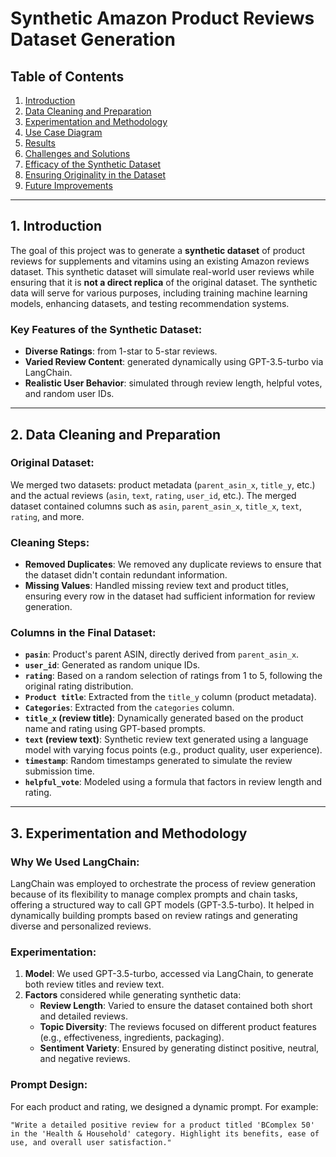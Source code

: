 # Synthetic Amazon Product Reviews Dataset Generation

## Table of Contents
1. [Introduction](#introduction)
2. [Data Cleaning and Preparation](#data-cleaning-and-preparation)
3. [Experimentation and Methodology](#experimentation-and-methodology)
4. [Use Case Diagram](#use-case-diagram)
5. [Results](#results)
6. [Challenges and Solutions](#challenges-and-solutions)
7. [Efficacy of the Synthetic Dataset](#efficacy-of-the-synthetic-dataset)
8. [Ensuring Originality in the Dataset](#ensuring-originality-in-the-dataset)
9. [Future Improvements](#future-improvements)

---

## 1. Introduction
The goal of this project was to generate a **synthetic dataset** of product reviews for supplements and vitamins using an existing Amazon reviews dataset. This synthetic dataset will simulate real-world user reviews while ensuring that it is **not a direct replica** of the original dataset. The synthetic data will serve for various purposes, including training machine learning models, enhancing datasets, and testing recommendation systems.

### Key Features of the Synthetic Dataset:
- **Diverse Ratings**: from 1-star to 5-star reviews.
- **Varied Review Content**: generated dynamically using GPT-3.5-turbo via LangChain.
- **Realistic User Behavior**: simulated through review length, helpful votes, and random user IDs.

---

## 2. Data Cleaning and Preparation

### **Original Dataset**:
We merged two datasets: product metadata (`parent_asin_x`, `title_y`, etc.) and the actual reviews (`asin`, `text`, `rating`, `user_id`, etc.). The merged dataset contained columns such as `asin`, `parent_asin_x`, `title_x`, `text`, `rating`, and more.

### **Cleaning Steps**:
- **Removed Duplicates**: We removed any duplicate reviews to ensure that the dataset didn't contain redundant information.
- **Missing Values**: Handled missing review text and product titles, ensuring every row in the dataset had sufficient information for review generation.

### **Columns in the Final Dataset**:
- **`pasin`**: Product's parent ASIN, directly derived from `parent_asin_x`.
- **`user_id`**: Generated as random unique IDs.
- **`rating`**: Based on a random selection of ratings from 1 to 5, following the original rating distribution.
- **`Product title`**: Extracted from the `title_y` column (product metadata).
- **`Categories`**: Extracted from the `categories` column.
- **`title_x` (review title)**: Dynamically generated based on the product name and rating using GPT-based prompts.
- **`text` (review text)**: Synthetic review text generated using a language model with varying focus points (e.g., product quality, user experience).
- **`timestamp`**: Random timestamps generated to simulate the review submission time.
- **`helpful_vote`**: Modeled using a formula that factors in review length and rating.

---

## 3. Experimentation and Methodology

### Why We Used LangChain:
LangChain was employed to orchestrate the process of review generation because of its flexibility to manage complex prompts and chain tasks, offering a structured way to call GPT models (GPT-3.5-turbo). It helped in dynamically building prompts based on review ratings and generating diverse and personalized reviews.

### Experimentation:
1. **Model**: We used GPT-3.5-turbo, accessed via LangChain, to generate both review titles and review text.
2. **Factors** considered while generating synthetic data:
   - **Review Length**: Varied to ensure the dataset contained both short and detailed reviews.
   - **Topic Diversity**: The reviews focused on different product features (e.g., effectiveness, ingredients, packaging).
   - **Sentiment Variety**: Ensured by generating distinct positive, neutral, and negative reviews.

### Prompt Design:
For each product and rating, we designed a dynamic prompt. For example:
```plaintext
"Write a detailed positive review for a product titled 'BComplex 50' in the 'Health & Household' category. Highlight its benefits, ease of use, and overall user satisfaction."
